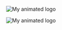 ![My animated logo](../Logs/1.png)

![My animated logo](https://github.com/NiketChaudhari/Connect/Log/1.png)
 
